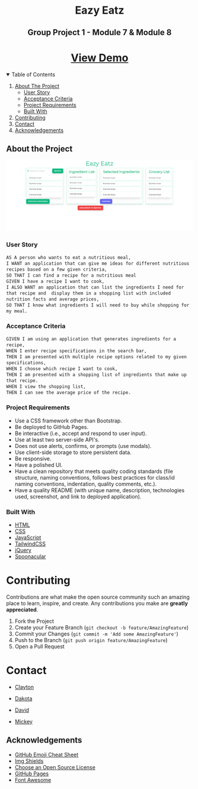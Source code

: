 <h1 align="center">
    Eazy Eatz
</h1>

<h2 align="center">
    Group Project 1 - Module 7 & Module 8
</h2>

<h1 align="center">
    <a href="https://fremen432.github.io/Eazy-Eatz/" target="_blank">
     View Demo
    </a>
</h1>

<!-- Table of Contents -->
<details open="open">
  <summary>Table of Contents</summary>
  <ol>
    <li>
      <a href="#about-the-project">About The Project</a>
      <ul>
        <li><a href="#user-story">User Story</a></li>
        <li><a href="#acceptance-criteria">Acceptance Criteria</a></li>
        <li><a href="#project-requirements">Project Requirements</a></li>
        <li><a href="#built-with">Built With</a></li>
      </ul>
    </li>    
    <li><a href="#contributing">Contributing</a>
    <li><a href="#contact">Contact</a>
    <li><a href="#acknowledgements">Acknowledgements</a></li>
    </li>
  </ol>
</details>

<!-- About the Project -->

## About the Project

<div align="center">
    <img src="./assets/images/Screenshot.png"> 
</div>

<!-- User Story -->

### User Story

```
AS A person who wants to eat a nutritious meal,
I WANT an application that can give me ideas for different nutritious recipes based on a few given criteria,
SO THAT I can find a recipe for a nutritious meal
GIVEN I have a recipe I want to cook,
I ALSO WANT an application that can list the ingredients I need for that recipe and  display them in a shopping list with included nutrition facts and average prices,
SO THAT I know what ingredients I will need to buy while shopping for my meal.
```

<!-- Acceptance Criteria -->

### Acceptance Criteria

```
GIVEN I am using an application that generates ingredients for a recipe,
WHEN I enter recipe specifications in the search bar,
THEN I am presented with multiple recipe options related to my given specifications,
WHEN I choose which recipe I want to cook,
THEN I am presented with a shopping list of ingredients that make up that recipe.
WHEN I view the shopping list,
THEN I can see the average price of the recipe.
```

<!-- Project Requirements -->

### Project Requirements

- Use a CSS framework other than Bootstrap.
- Be deployed to GitHub Pages.
- Be interactive (i.e., accept and respond to user input).
- Use at least two server-side API's.
- Does not use alerts, confirms, or prompts (use modals).
- Use client-side storage to store persistent data.
- Be responsive.
- Have a polished UI.
- Have a clean repository that meets quality coding standards (file structure, naming conventions, follows best practices for class/id naming conventions, indentation, quality comments, etc.).
- Have a quality README (with unique name, description, technologies used, screenshot, and link to deployed application).

<!-- Built With -->

### Built With

- [HTML](https://developer.mozilla.org/en-US/docs/Web/HTML)
- [CSS](https://developer.mozilla.org/en-US/docs/Web/CSS)
- [JavaScript](https://developer.mozilla.org/en-US/docs/Web/JavaScript)
- [TailwindCSS](https://tailwindcss.com/)
- [jQuery](https://jquery.com)
- [Spoonacular](https://spoonacular.com/food-api/docs)

<!-- CONTRIBUTING -->

# Contributing

Contributions are what make the open source community such an amazing place to learn, inspire, and create. Any contributions you make are **greatly appreciated**.

1. Fork the Project
2. Create your Feature Branch (`git checkout -b feature/AmazingFeature`)
3. Commit your Changes (`git commit -m 'Add some AmazingFeature'`)
4. Push to the Branch (`git push origin feature/AmazingFeature`)
5. Open a Pull Request

<!-- CONTACT -->

# Contact

- [Clayton](https://github.com/fremen432)

- [Dakota](https://github.com/Dakota3214)

- [David](https://github.com/somdobomk)

- [Mickey](https://github.com/MickeyPhillips)

## Acknowledgements

- [GitHub Emoji Cheat Sheet](https://www.webpagefx.com/tools/emoji-cheat-sheet)
- [Img Shields](https://shields.io)
- [Choose an Open Source License](https://choosealicense.com)
- [GitHub Pages](https://pages.github.com)
- [Font Awesome](https://fontawesome.com)
